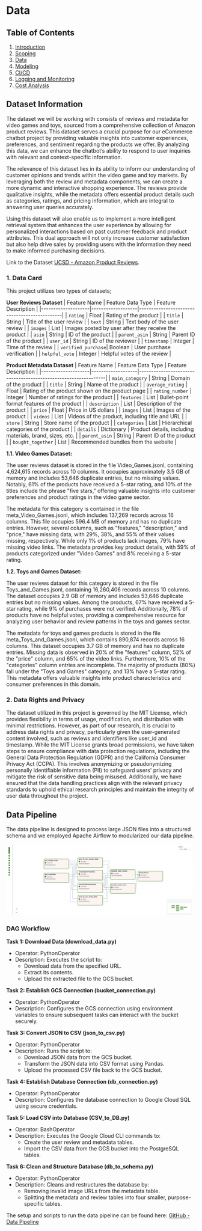 # Data

## Table of Contents
1. [Introduction](../project/1-introduction.md)
2. [Scoping](../project/2-scoping.md)
3. [Data](../project/3-data.md)
4. [Modeling](../project/4-modelling.md)
5. [CI/CD](../project/5-ci_cd.md)
6. [Logging and Monitoring](../project/6-logging.md)
7. [Cost Analysis](../project/7-cost_analysis.md)

## Dataset Information 
The dataset we will be working with consists of reviews and metadata for video games and toys, sourced from a comprehensive collection of Amazon product reviews. This dataset serves a crucial purpose for our eCommerce chatbot project by providing valuable insights into customer experiences, preferences, and sentiment regarding the products we offer. By analyzing this data, we can enhance the chatbot’s ability to respond to user inquiries with relevant and context-specific information. 

The relevance of this dataset lies in its ability to inform our understanding of customer opinions and trends within the video game and toy markets. By leveraging both the review and metadata components, we can create a more dynamic and interactive shopping experience. The reviews provide qualitative insights, while the metadata offers essential product details such as categories, ratings, and pricing information, which are integral to answering user queries accurately. 

Using this dataset will also enable us to implement a more intelligent retrieval system that enhances the user experience by allowing for personalized interactions based on past customer feedback and product attributes. This dual approach will not only increase customer satisfaction but also help drive sales by providing users with the information they need to make informed purchasing decisions. 

Link to the Dataset [UCSD - Amazon Product Reviews](https://cseweb.ucsd.edu/~jmcauley/datasets.html#amazon_reviews).

### 1. Data Card
This project utilizes two types of datasets;

**User Reviews Dataset**
| Feature Name       | Feature Data Type | Feature Description                          |
|--------------------|-------------------|----------------------------------------------|
| `rating`           | Float            | Rating of the product                        |
| `title`            | String           | Title of the user review                     |
| `text`             | String           | Text body of the user review                 |
| `images`           | List             | Images posted by user after they receive the product |
| `asin`             | String           | ID of the product                            |
| `parent_asin`      | String           | Parent ID of the product                     |
| `user_id`          | String           | ID of the reviewer                           |
| `timestamp`        | Integer          | Time of the review                           |
| `verified_purchase`| Boolean          | User purchase verification                   |
| `helpful_vote`     | Integer          | Helpful votes of the review                  |

**Product Metadata Dataset**
| Feature Name       | Feature Data Type | Feature Description                                           |
|--------------------|-------------------|----------------------------------------------------------------|
| `main_category`    | String            | Domain of the product                                          |
| `title`            | String            | Name of the product                                            |
| `average_rating`   | Float             | Rating of the product shown on the product page                |
| `rating_number`    | Integer           | Number of ratings for the product                              |
| `features`         | List              | Bullet-point format features of the product                    |
| `description`      | List              | Description of the product                                     |
| `price`            | Float             | Price in US dollars                                            |
| `images`           | List              | Images of the product                                          |
| `videos`           | List              | Videos of the product, including title and URL                 |
| `store`            | String            | Store name of the product                                      |
| `categories`       | List              | Hierarchical categories of the product                         |
| `details`          | Dictionary        | Product details, including materials, brand, sizes, etc.       |
| `parent_asin`      | String            | Parent ID of the product                                       |
| `bought_together`  | List              | Recommended bundles from the website                           |

**1.1. Video Games Dataset:**

The user reviews dataset is stored in the file Video_Games.jsonl, containing 4,624,615 records across 10 columns. It occupies approximately 3.5 GB of memory and includes 53,646 duplicate entries, but no missing values. Notably, 61% of the products have received a 5-star rating, and 10% of the titles include the phrase "five stars," offering valuable insights into customer preferences and product ratings in the video game sector.

The metadata for this category is contained in the file meta_Video_Games.jsonl, which includes 137,269 records across 16 columns. This file occupies 596.4 MB of memory and has no duplicate entries. However, several columns, such as "features," "description," and "price," have missing data, with 29%, 38%, and 55% of their values missing, respectively. While only 1% of products lack images, 79% have missing video links. The metadata provides key product details, with 59% of products categorized under "Video Games" and 8% receiving a 5-star rating.

**1.2. Toys and Games Dataset:**

The user reviews dataset for this category is stored in the file Toys_and_Games.jsonl, containing 16,260,406 records across 10 columns. The dataset occupies 2.9 GB of memory and includes 53,646 duplicate entries but no missing values. Among the products, 67% have received a 5-star rating, while 9% of purchases were not verified. Additionally, 78% of products have no helpful votes, providing a comprehensive resource for analyzing user behavior and review patterns in the toys and games sector.

The metadata for toys and games products is stored in the file meta_Toys_and_Games.jsonl, which contains 890,874 records across 16 columns. This dataset occupies 3.7 GB of memory and has no duplicate entries. Missing data is observed in 20% of the "features" column, 52% of the "price" column, and 65% of the video links. Furthermore, 10% of the "categories" column entries are incomplete. The majority of products (80%) fall under the "Toys and Games" category, and 13% have a 5-star rating. This metadata offers valuable insights into product characteristics and consumer preferences in this domain.

### 2. Data Rights and Privacy
The dataset utilized in this project is governed by the MIT License, which provides flexibility in terms of usage, modification, and distribution with minimal restrictions. However, as part of our research, it is crucial to address data rights and privacy, particularly given the user-generated content involved, such as reviews and identifiers like user_id and timestamp. While the MIT License grants broad permissions, we have taken steps to ensure compliance with data protection regulations, including the General Data Protection Regulation (GDPR) and the California Consumer Privacy Act (CCPA). This involves anonymizing or pseudonymizing personally identifiable information (PII) to safeguard users' privacy and mitigate the risk of sensitive data being misused. Additionally, we have ensured that the data handling practices align with the relevant privacy standards to uphold ethical research principles and maintain the integrity of user data throughout the project. 

## Data Pipeline
The data pipeline is designed to process large JSON files into a structured schema and we employed Apache Airflow to modularized our data pipeline.

![Data Pipeline Workflow](../images/1.png)


### DAG Workflow
**Task 1: Download Data (download_data.py)**
* Operator: PythonOperator
* Description: Executes the script to:
    * Download data from the specified URL.
    * Extract its contents.
    * Upload the extracted file to the GCS bucket.

**Task 2: Establish GCS Connection (bucket_connection.py)**
* Operator: PythonOperator
* Description: Configures the GCS connection using environment variables to ensure subsequent tasks can interact with the bucket securely.

**Task 3: Convert JSON to CSV (json_to_csv.py)**
* Operator: PythonOperator
* Description: Runs the script to:
    * Download JSON data from the GCS bucket.
    * Transform the JSON data into CSV format using Pandas.
    * Upload the processed CSV file back to the GCS bucket.

**Task 4: Establish Database Connection (db_connection.py)**
* Operator: PythonOperator
* Description: Configures the database connection to Google Cloud SQL using secure credentials.

**Task 5: Load CSV into Database (CSV_to_DB.py)**
* Operator: BashOperator
* Description: Executes the Google Cloud CLI commands to:
    * Create the user review and metadata tables.
    * Import the CSV data from the GCS bucket into the PostgreSQL tables.

**Task 6: Clean and Structure Database (db_to_schema.py)**
* Operator: PythonOperator
* Description: Cleans and restructures the database by:
    * Removing invalid image URLs from the metadata table.
    * Splitting the metadata and review tables into four smaller, purpose-specific tables.

The setup and scripts to run the data pipeline can be found here: [GitHub - Data Pipeline](https://github.com/eCom-dev5/eCom-Chatbot/tree/dev/Data_Pipeline)